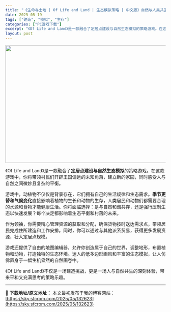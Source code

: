 ```yaml
---
title: "《生命与土地 | Of Life and Land | 生态模拟策略 | 中文版》自然与人类共生的建造体验"
date: 2025-05-19
tags: ["建造", "模拟", "生存"]
categories: ["PC游戏下载"]
excerpt: "《Of Life and Land》是一款融合了定居点建设与自然生态模拟的策略游戏。在这款游戏中，你将带领村民们开辟王国偏远的未知角落，建立新的家园，同时感受人与自然之间微妙且复杂的平衡。 游戏中，动植物不仅仅是背景存在，它们拥有自己的生活规律和生态需求。季节更替和气候变化直接影响着植物的生长和动物&hellip;"
layout: post
---
```


<img class="aligncenter size-full wp-image-132624" src="https://sky.sfcrom.com/wp-content/uploads/2025/05/2025051906140210.webp" alt="" width="660" height="370" />
<p class="" data-start="0" data-end="98">《Of Life and Land》是一款融合了<strong data-start="24" data-end="40">定居点建设与自然生态模拟</strong>的策略游戏。在这款游戏中，你将带领村民们开辟王国偏远的未知角落，建立新的家园，同时感受人与自然之间微妙且复杂的平衡。</p>
<p class="" data-start="100" data-end="238">游戏中，动植物不仅仅是背景存在，它们拥有自己的生活规律和生态需求。<strong data-start="133" data-end="146">季节更替和气候变化</strong>直接影响着植物的生长和动物的生存，人类居民和动物们都需要合理的水源和食物才能健康生活。你将面临选择：是与自然和谐共存，还是强行压制生态以快速发展？每个决定都影响着生态平衡和村落的未来。</p>
<p class="" data-start="240" data-end="322">作为领袖，你需要精心管理资源的获取和分配，确保货物按时送达需求点，带领居民完成住所建造和工作安排。同时，你可以通过与其他派系贸易，获得更多发展资源，壮大定居点规模。</p>
<p class="" data-start="324" data-end="413">游戏还提供了自由的地图编辑器，允许你创造属于自己的世界，调整地形，布置植物和动物，打造独特的生态环境。迷人的低多边形画风和丰富的生态模拟，让人仿佛置身于一幅生机盎然的自然画卷中。</p>
<p class="" data-start="415" data-end="474">《Of Life and Land》不仅是一场建造挑战，更是一场人与自然共生的深刻体验，带来平和又充满思考的策略乐趣。</p>

---
📖 **下载地址/原文地址：** 本文最初发布于我的博客网站：[https://sky.sfcrom.com/2025/05/132623](https://sky.sfcrom.com/2025/05/132623)
